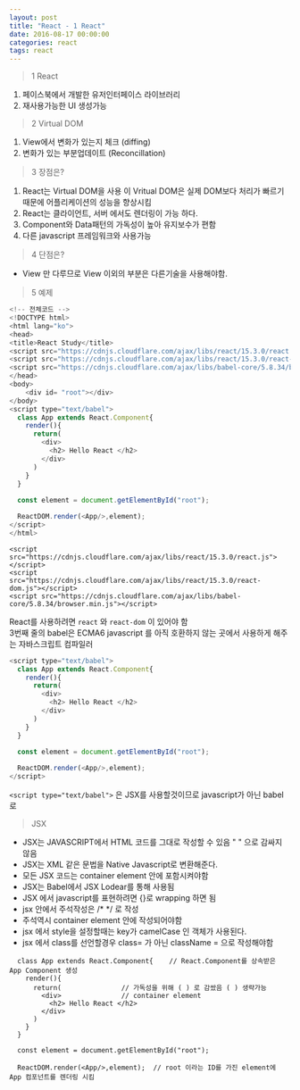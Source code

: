 ```yaml
---
layout: post
title: "React - 1 React"
date: 2016-08-17 00:00:00
categories: react
tags: react
---
```


>1 React

1. 페이스북에서 개발한 유저인터페이스 라이브러리
2. 재사용가능한 UI 생성가능

>2 Virtual DOM

1. View에서 변화가 있는지 체크 (diffing)
2. 변화가 있는 부분업데이트 (Reconcillation)

>3 장점은?

1. React는 Virtual DOM을 사용 이 Vritual DOM은 실제 DOM보다 처리가 빠르기 때문에 어플리케이션의 성능을 향상시킴
2. React는 클라이언트, 서버 에서도 렌더링이 가능 하다.
3. Component와 Data패턴의 가독성이 높아 유지보수가 편함
4. 다른 javascript 프레임워크와 사용가능

>4 단점은?

- View 만 다루므로 View 이외의 부분은 다른기술을 사용해야함.

>5 예제

```javascript
<!-- 전체코드 -->
<!DOCTYPE html>
<html lang="ko">
<head>
<title>React Study</title>
<script src="https://cdnjs.cloudflare.com/ajax/libs/react/15.3.0/react.js"></script>
<script src="https://cdnjs.cloudflare.com/ajax/libs/react/15.3.0/react-dom.js"></script>
<script src="https://cdnjs.cloudflare.com/ajax/libs/babel-core/5.8.34/browser.min.js"></script>
</head>
<body>
	<div id= "root"></div>
</body>
<script type="text/babel">
  class App extends React.Component{
    render(){
      return(
        <div>
          <h2> Hello React </h2>
        </div>
      )
    }
  } 
  
  const element = document.getElementById("root");

  ReactDOM.render(<App/>,element); 
</script>
</html>
```

```
<script src="https://cdnjs.cloudflare.com/ajax/libs/react/15.3.0/react.js"></script>
<script src="https://cdnjs.cloudflare.com/ajax/libs/react/15.3.0/react-dom.js"></script>
<script src="https://cdnjs.cloudflare.com/ajax/libs/babel-core/5.8.34/browser.min.js"></script>
```

React를 사용하려면 `react` 와 `react-dom` 이 있어야 함  
3번째 줄의 babel은 ECMA6 javascript 를 아직 호환하지 않는 곳에서 사용하게 해주는 자바스크립트 컴파일러

```javascript
<script type="text/babel">
  class App extends React.Component{
    render(){
      return(
        <div>
          <h2> Hello React </h2>
        </div>
      )
    }
  } 
  
  const element = document.getElementById("root");

  ReactDOM.render(<App/>,element); 
</script>
```

`<script type="text/babel">` 은 JSX를 사용할것이므로 javascript가 아닌 babel로  


>JSX

- JSX는 JAVASCRIPT에서 HTML 코드를 그대로 작성할 수 있음 " " 으로 감싸지 않음
- JSX는 XML 같은 문법을 Native Javascript로 변환해준다.
- 모든 JSX 코드는 container element 안에 포함시켜야함
- JSX는 Babel에서 JSX Lodear를 통해 사용됨
- JSX 에서 javascript를 표현하려면 {}로 wrapping  하면 됨
- jsx 안에서 주석작성은  /* */ 로 작성
- 주석역시 container element 안에 작성되어야함 
- jsx 에서 style을 설정할때는 key가 camelCase 인 객체가 사용된다.
- jsx 에서 class를 선언할경우 class= 가 아닌 className = 으로 작성해야함

```
  class App extends React.Component{	// React.Component를 상속받은 App Component 생성 
    render(){
      return(				// 가독성을 위해 ( ) 로 감쌌음 ( ) 생략가능
        <div>				// container element
          <h2> Hello React </h2>
        </div>
      )
    }
  } 
  
  const element = document.getElementById("root");

  ReactDOM.render(<App/>,element);	// root 이라는 ID를 가진 element에 App 컴포넌트를 렌더링 시킴
```
